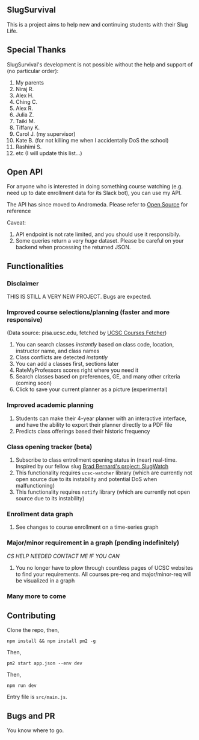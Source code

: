 ## SlugSurvival

This is a project aims to help new and continuing students with their Slug Life.

## Special Thanks

SlugSurvival's development is not possible without the help and support of (no particular order):

1. My parents
2. Niraj R.
3. Alex H.
4. Ching C.
5. Alex R.
6. Julia Z.
7. Taiki M.
8. Tiffany K.
9. Carol J. (my supervisor)
10. Kate B. (for not killing me when I accidentally DoS the school)
11. Rashimi S.
12. etc (I will update this list...)

## Open API

For anyone who is interested in doing something course watching (e.g. need up to date enrollment data for its Slack bot), you can use my API.

The API has since moved to Andromeda. Please refer to [Open Source](https://slugsurvival.com/explain/opensource) for reference

Caveat:

1. API endpoint is not rate limited, and you should use it responsibily.
2. Some queries return a very *huge* dataset. Please be careful on your backend when processing the returned JSON.

## Functionalities

### Disclaimer

THIS IS STILL A VERY NEW PROJECT. Bugs are expected.

### Improved course selections/planning (faster and more responsive)

(Data source: pisa.ucsc.edu, fetched by [UCSC Courses Fetcher](https://github.com/zllovesuki/ucsc))

1. You can search classes *instantly* based on class code, location, instructor name, and class names
2. Class conflicts are detected *instantly*
3. You can add a classes first, sections later
4. RateMyProfessors scores right where you need it
5. Search classes based on preferences, GE, and many other criteria (coming soon)
6. Click to save your current planner as a picture (experimental)

### Improved academic planning

1. Students can make their 4-year planner with an interactive interface, and have the ability to export their planner directly to a PDF file
2. Predicts class offerings based their historic frequency

### Class opening tracker (beta)

1. Subscribe to class entrollment opening status in (near) real-time. Inspired by our fellow slug [Brad Bernard's project: SlugWatch](https://slugwatch.com)
2. This functionality requires `ucsc-watcher` library (which are currently not open source due to its instability and potential DoS when malfunctioning)
3. This functionality requires `notify` library (which are currently not open source due to its instability)

### Enrollment data graph

1. See changes to course enrollment on a time-series graph

### Major/minor requirement in a graph (pending indefinitely)

*CS HELP NEEDED CONTACT ME IF YOU CAN*

1. You no longer have to plow through countless pages of UCSC websites to find your requirements. All courses pre-req and major/minor-req will be visualized in a graph

### Many more to come

## Contributing

Clone the repo, then,
```
npm install && npm install pm2 -g
```

Then,
```
pm2 start app.json --env dev
```

Then,
```
npm run dev
```

Entry file is `src/main.js`.

## Bugs and PR

You know where to go.
